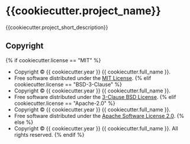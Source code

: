 # {{cookiecutter.project_name}}

{{cookiecutter.project_short_description}}

## Copyright
{% if cookiecutter.license == "MIT" %}
* Copyright © {{ cookiecutter.year }} {{ cookiecutter.full_name }}.
* Free software distributed under the [MIT License](../LICENSE).
{% elif cookiecutter.license == "BSD-3-Clause" %}
* Copyright © {{ cookiecutter.year }} {{ cookiecutter.full_name }}.
* Free software distributed under the [3-Clause BSD License](../LICENSE).
{% elif cookiecutter.license == "Apache-2.0" %}
* Copyright © {{ cookiecutter.year }} {{ cookiecutter.full_name }}.
* Free software distributed under the [Apache Software License 2.0](../LICENSE).
{% else %}
* Copyright © {{ cookiecutter.year }} {{ cookiecutter.full_name }}. All rights reserved.
{% endif %}
